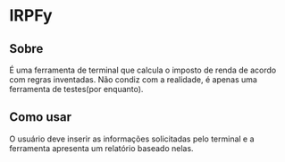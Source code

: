 # IRPFy
## Sobre
É uma ferramenta de terminal que calcula o imposto de renda de acordo com regras inventadas. Não condiz com a realidade, é apenas uma ferramenta de testes(por enquanto).

## Como usar
O usuário deve inserir as informações solicitadas pelo terminal e a ferramenta apresenta um relatório baseado nelas.
